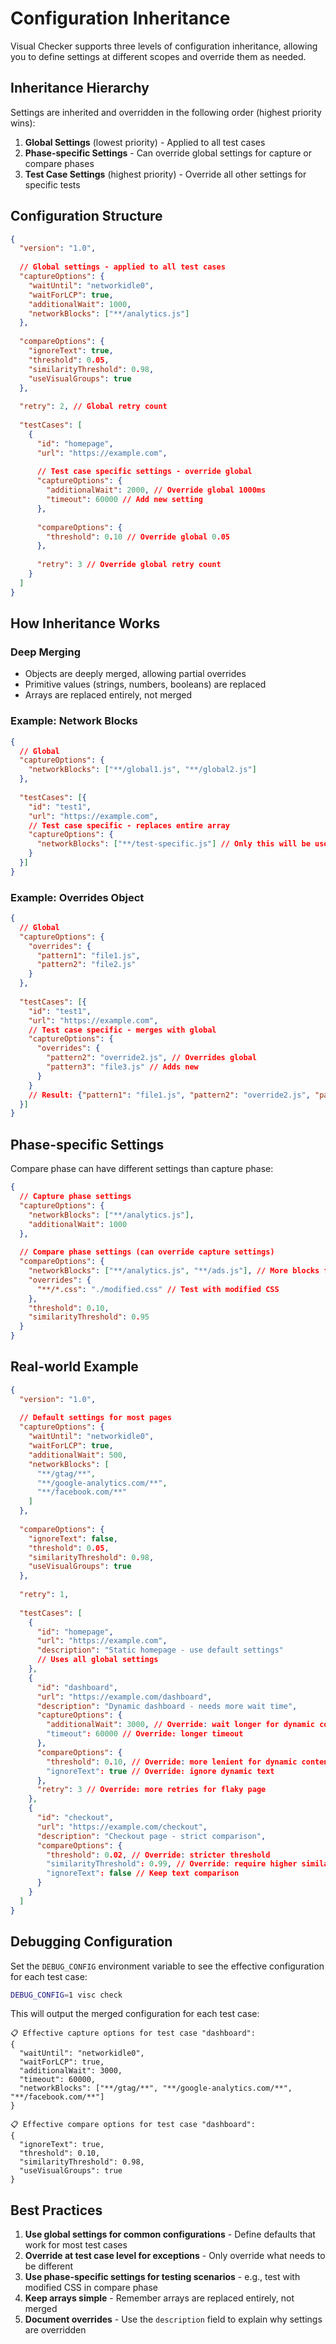 # Configuration Inheritance

Visual Checker supports three levels of configuration inheritance, allowing you to define settings at different scopes and override them as needed.

## Inheritance Hierarchy

Settings are inherited and overridden in the following order (highest priority wins):

1. **Global Settings** (lowest priority) - Applied to all test cases
2. **Phase-specific Settings** - Can override global settings for capture or compare phases
3. **Test Case Settings** (highest priority) - Override all other settings for specific tests

## Configuration Structure

```json
{
  "version": "1.0",
  
  // Global settings - applied to all test cases
  "captureOptions": {
    "waitUntil": "networkidle0",
    "waitForLCP": true,
    "additionalWait": 1000,
    "networkBlocks": ["**/analytics.js"]
  },
  
  "compareOptions": {
    "ignoreText": true,
    "threshold": 0.05,
    "similarityThreshold": 0.98,
    "useVisualGroups": true
  },
  
  "retry": 2, // Global retry count
  
  "testCases": [
    {
      "id": "homepage",
      "url": "https://example.com",
      
      // Test case specific settings - override global
      "captureOptions": {
        "additionalWait": 2000, // Override global 1000ms
        "timeout": 60000 // Add new setting
      },
      
      "compareOptions": {
        "threshold": 0.10 // Override global 0.05
      },
      
      "retry": 3 // Override global retry count
    }
  ]
}
```

## How Inheritance Works

### Deep Merging
- Objects are deeply merged, allowing partial overrides
- Primitive values (strings, numbers, booleans) are replaced
- Arrays are replaced entirely, not merged

### Example: Network Blocks

```json
{
  // Global
  "captureOptions": {
    "networkBlocks": ["**/global1.js", "**/global2.js"]
  },
  
  "testCases": [{
    "id": "test1",
    "url": "https://example.com",
    // Test case specific - replaces entire array
    "captureOptions": {
      "networkBlocks": ["**/test-specific.js"] // Only this will be used
    }
  }]
}
```

### Example: Overrides Object

```json
{
  // Global
  "captureOptions": {
    "overrides": {
      "pattern1": "file1.js",
      "pattern2": "file2.js"
    }
  },
  
  "testCases": [{
    "id": "test1",
    "url": "https://example.com",
    // Test case specific - merges with global
    "captureOptions": {
      "overrides": {
        "pattern2": "override2.js", // Overrides global
        "pattern3": "file3.js" // Adds new
      }
    }
    // Result: {"pattern1": "file1.js", "pattern2": "override2.js", "pattern3": "file3.js"}
  }]
}
```

## Phase-specific Settings

Compare phase can have different settings than capture phase:

```json
{
  // Capture phase settings
  "captureOptions": {
    "networkBlocks": ["**/analytics.js"],
    "additionalWait": 1000
  },
  
  // Compare phase settings (can override capture settings)
  "compareOptions": {
    "networkBlocks": ["**/analytics.js", "**/ads.js"], // More blocks for compare
    "overrides": {
      "**/*.css": "./modified.css" // Test with modified CSS
    },
    "threshold": 0.10,
    "similarityThreshold": 0.95
  }
}
```

## Real-world Example

```json
{
  "version": "1.0",
  
  // Default settings for most pages
  "captureOptions": {
    "waitUntil": "networkidle0",
    "waitForLCP": true,
    "additionalWait": 500,
    "networkBlocks": [
      "**/gtag/**",
      "**/google-analytics.com/**",
      "**/facebook.com/**"
    ]
  },
  
  "compareOptions": {
    "ignoreText": false,
    "threshold": 0.05,
    "similarityThreshold": 0.98,
    "useVisualGroups": true
  },
  
  "retry": 1,
  
  "testCases": [
    {
      "id": "homepage",
      "url": "https://example.com",
      "description": "Static homepage - use default settings"
      // Uses all global settings
    },
    {
      "id": "dashboard",
      "url": "https://example.com/dashboard",
      "description": "Dynamic dashboard - needs more wait time",
      "captureOptions": {
        "additionalWait": 3000, // Override: wait longer for dynamic content
        "timeout": 60000 // Override: longer timeout
      },
      "compareOptions": {
        "threshold": 0.10, // Override: more lenient for dynamic content
        "ignoreText": true // Override: ignore dynamic text
      },
      "retry": 3 // Override: more retries for flaky page
    },
    {
      "id": "checkout",
      "url": "https://example.com/checkout",
      "description": "Checkout page - strict comparison",
      "compareOptions": {
        "threshold": 0.02, // Override: stricter threshold
        "similarityThreshold": 0.99, // Override: require higher similarity
        "ignoreText": false // Keep text comparison
      }
    }
  ]
}
```

## Debugging Configuration

Set the `DEBUG_CONFIG` environment variable to see the effective configuration for each test case:

```bash
DEBUG_CONFIG=1 visc check
```

This will output the merged configuration for each test case:

```
📋 Effective capture options for test case "dashboard":
{
  "waitUntil": "networkidle0",
  "waitForLCP": true,
  "additionalWait": 3000,
  "timeout": 60000,
  "networkBlocks": ["**/gtag/**", "**/google-analytics.com/**", "**/facebook.com/**"]
}

📋 Effective compare options for test case "dashboard":
{
  "ignoreText": true,
  "threshold": 0.10,
  "similarityThreshold": 0.98,
  "useVisualGroups": true
}
```

## Best Practices

1. **Use global settings for common configurations** - Define defaults that work for most test cases
2. **Override at test case level for exceptions** - Only override what needs to be different
3. **Use phase-specific settings for testing scenarios** - e.g., test with modified CSS in compare phase
4. **Keep arrays simple** - Remember arrays are replaced entirely, not merged
5. **Document overrides** - Use the `description` field to explain why settings are overridden